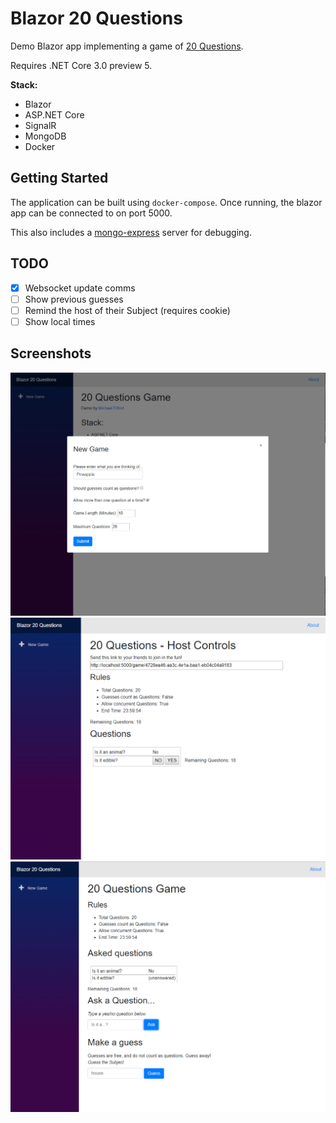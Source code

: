 # Blazor 20 Questions

Demo Blazor app implementing a game of [20 Questions](https://en.wikipedia.org/wiki/Twenty_Questions).

Requires .NET Core 3.0 preview 5.

**Stack:**
 - Blazor
 - ASP.NET Core
 - SignalR
 - MongoDB
 - Docker

## Getting Started

The application can be built using `docker-compose`.
Once running, the blazor app can be connected to on port 5000.

This also includes a [mongo-express](http://mongodb-tools.com/tool/mongo-express/) server for debugging.

## TODO

- [x] Websocket update comms
- [ ] Show previous guesses
- [ ] Remind the host of their Subject (requires cookie)
- [ ] Show local times

## Screenshots

![Create Screenshot](screenshots/create.png)
![Host Screenshot](screenshots/host.png)
![Player Screenshot](screenshots/player.png)
